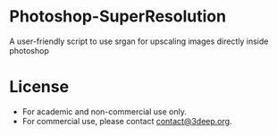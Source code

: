 # Photoshop-SuperResolution
A user-friendly script to use srgan for upscaling images directly inside photoshop

# License
* For academic and non-commercial use only.
* For commercial use, please contact contact@3deep.org.
